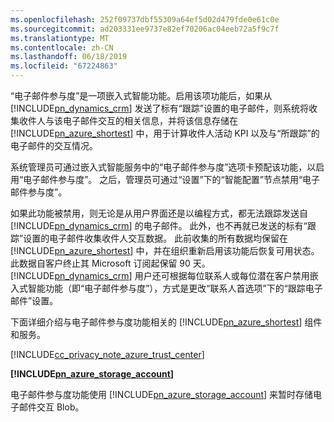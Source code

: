 ```yaml
---
ms.openlocfilehash: 252f09737dbf55309a64ef5d02d479fde0e61c0e
ms.sourcegitcommit: ad203331ee9737e82ef70206ac04eeb72a5f9c7f
ms.translationtype: MT
ms.contentlocale: zh-CN
ms.lasthandoff: 06/18/2019
ms.locfileid: "67224863"
---
```

“电子邮件参与度”是一项嵌入式智能功能。启用该项功能后，如果从 [!INCLUDE[pn_dynamics_crm](pn-dynamics-crm.md)] 发送了标有“跟踪”设置的电子邮件，则系统将收集收件人与该电子邮件交互的相关信息，并将该信息存储在 [!INCLUDE[pn_azure_shortest](pn-azure-shortest.md)] 中，用于计算收件人活动 KPI 以及与“所跟踪”的电子邮件的交互情况。  
  
 系统管理员可通过嵌入式智能服务中的“电子邮件参与度”选项卡预配该功能，以启用“电子邮件参与度”。 之后，管理员可通过“设置”下的“智能配置”节点禁用“电子邮件参与度”。  
  
 如果此功能被禁用，则无论是从用户界面还是以编程方式，都无法跟踪发送自 [!INCLUDE[pn_dynamics_crm](pn-dynamics-crm.md)] 的电子邮件。 此外，也不再就已发送的标有“跟踪”设置的电子邮件收集收件人交互数据。 此前收集的所有数据均保留在 [!INCLUDE[pn_azure_shortest](pn-azure-shortest.md)] 中，并在组织重新启用该功能后恢复可用状态。 此数据自客户终止其 Microsoft 订阅起保留 90 天。 [!INCLUDE[pn_dynamics_crm](pn-dynamics-crm.md)] 用户还可根据每位联系人或每位潜在客户禁用嵌入式智能功能（即“电子邮件参与度”），方式是更改“联系人首选项”下的“跟踪电子邮件”设置。  
  
 下面详细介绍与电子邮件参与度功能相关的 [!INCLUDE[pn_azure_shortest](pn-azure-shortest.md)] 组件和服务。  
  
 [!INCLUDE[cc_privacy_note_azure_trust_center](cc-privacy-note-azure-trust-center.md)]  
  
 **[!INCLUDE[pn_azure_storage_account](pn-azure-storage-account.md)]**  
  
 电子邮件参与度功能使用 [!INCLUDE[pn_azure_storage_account](pn-azure-storage-account.md)] 来暂时存储电子邮件交互 Blob。